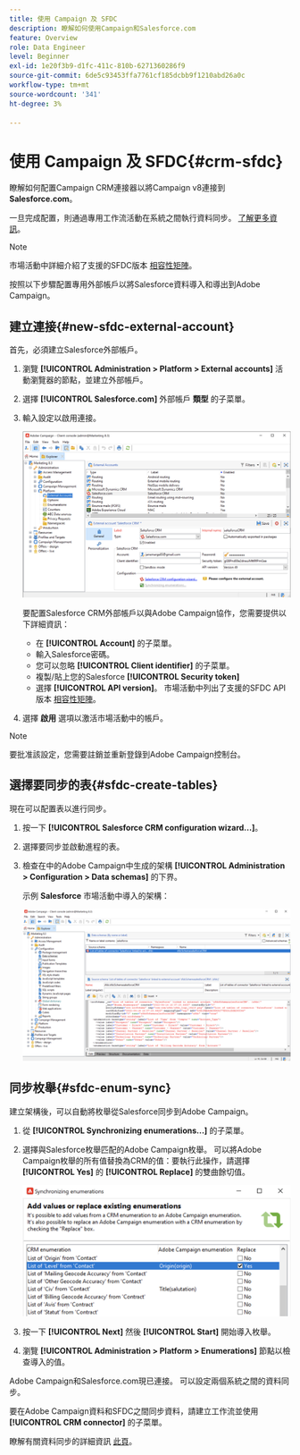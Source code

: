 ```yaml
---
title: 使用 Campaign 及 SFDC
description: 瞭解如何使用Campaign和Salesforce.com
feature: Overview
role: Data Engineer
level: Beginner
exl-id: 1e20f3b9-d1fc-411c-810b-6271360286f9
source-git-commit: 6de5c93453ffa7761cf185dcbb9f1210abd26a0c
workflow-type: tm+mt
source-wordcount: '341'
ht-degree: 3%

---
```


# 使用 Campaign 及 SFDC{#crm-sfdc}

瞭解如何配置Campaign CRM連接器以將Campaign v8連接到 **Salesforce.com**。

一旦完成配置，則通過專用工作流活動在系統之間執行資料同步。 [了解更多資訊](crm-data-sync.md)。

>[!NOTE]
>
>市場活動中詳細介紹了支援的SFDC版本 [相容性矩陣](../start/compatibility-matrix.md)。


按照以下步驟配置專用外部帳戶以將Salesforce資料導入和導出到Adobe Campaign。

## 建立連接{#new-sfdc-external-account}

首先，必須建立Salesforce外部帳戶。

1. 瀏覽 **[!UICONTROL Administration > Platform > External accounts]** 活動瀏覽器的節點，並建立外部帳戶。
1. 選擇 **[!UICONTROL Salesforce.com]** 外部帳戶 **類型** 的子菜單。
1. 輸入設定以啟用連接。

   ![](assets/sfdc-external-account.png)

   要配置Salesforce CRM外部帳戶以與Adobe Campaign協作，您需要提供以下詳細資訊：

   * 在 **[!UICONTROL Account]** 的子菜單。
   * 輸入Salesforce密碼。
   * 您可以忽略 **[!UICONTROL Client identifier]** 的子菜單。
   * 複製/貼上您的Salesforce **[!UICONTROL Security token]**
   * 選擇 **[!UICONTROL API version]**。 市場活動中列出了支援的SFDC API版本 [相容性矩陣](../start/compatibility-matrix.md)。

1. 選擇 **啟用** 選項以激活市場活動中的帳戶。

>[!NOTE]
>
>要批准該設定，您需要註銷並重新登錄到Adobe Campaign控制台。

## 選擇要同步的表{#sfdc-create-tables}

現在可以配置表以進行同步。

1. 按一下 **[!UICONTROL Salesforce CRM configuration wizard...]**。
1. 選擇要同步並啟動進程的表。
1. 檢查在中的Adobe Campaign中生成的架構 **[!UICONTROL Administration > Configuration > Data schemas]** 的下界。

   示例 **Salesforce** 市場活動中導入的架構：

   ![](assets/sfdc-schemas.png)

## 同步枚舉{#sfdc-enum-sync}

建立架構後，可以自動將枚舉從Salesforce同步到Adobe Campaign。

1. 從  **[!UICONTROL Synchronizing enumerations...]** 的子菜單。
1. 選擇與Salesforce枚舉匹配的Adobe Campaign枚舉。
可以將Adobe Campaign枚舉的所有值替換為CRM的值：要執行此操作，請選擇 **[!UICONTROL Yes]** 的 **[!UICONTROL Replace]** 的雙曲餘切值。

   ![](assets/sfdc-enum.png)

1. 按一下 **[!UICONTROL Next]** 然後 **[!UICONTROL Start]** 開始導入枚舉。

1. 瀏覽 **[!UICONTROL Administration > Platform > Enumerations]** 節點以檢查導入的值。


Adobe Campaign和Salesforce.com現已連接。 可以設定兩個系統之間的資料同步。

要在Adobe Campaign資料和SFDC之間同步資料，請建立工作流並使用 **[!UICONTROL CRM connector]** 的子菜單。

瞭解有關資料同步的詳細資訊 [此頁](crm-data-sync.md)。
